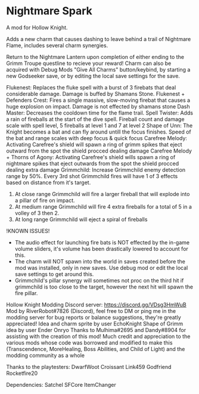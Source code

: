 ﻿# Nightmare Spark
A mod for Hollow Knight.

Adds a new charm that causes dashing to leave behind a trail of Nightmare Flame, includes several charm synergies.

Return to the Nightmare Lantern upon completion of either ending to the Grimm Troupe questline to recieve your reward!
Charm can also be acquired with Debug Mods "Give All Charms" button/keybind, by starting a new Godseeker save, or by editing the local save settings for the save.

Flukenest: Replaces the fluke spell with a burst of 3 firebats that deal considerable damage. Damage is buffed by Shamans Stone.
Flukenest + Defenders Crest: Fires a single massive, slow-moving firebat that causes a huge explosion on impact.  Damage is not effected by shamans stone
Dash Master: Decreases the cooldown time for the flame trail.
Spell Twister: Adds a rain of fireballs at the start of the dive spell. Fireball count and damage scale with spell level, 5 fireballs at level 1 and 7 at level 2 
Shape of Unn: The Knight becomes a bat and can fly around untill the focus finishes. Speed of the bat and range scales with deep focus & quick focus 
Carefree Melody: Activating Carefree's shield will spawn a ring of grimm spikes that eject outward from the spot the shield procced dealing damage
Carefree Melody + Thorns of Agony: Activating Carefree's shield wills spawn a ring of nightmare spikes that eject outwards from the spot the shield procced dealing extra damage
Grimmchild: Increase Grimmchild enemy detection range by 50%. Every 3rd shot Grimmchild fires will have 1 of 3 effects based on distance from it's target.
1. At close range Grimmchild will fire a larger fireball that will explode into a pillar of fire on impact.
2. At medium range Grimmchild will fire 4 extra fireballs for a total of 5 in a volley of 3 then 2.
3. At long range Grimmchild will eject a spiral of fireballs 


!KNOWN ISSUES!
- The audio effect for launching fire bats is NOT effected by the in-game volume sliders, it's volume has been drastically lowered to account for this.
- The charm will NOT spawn into the world in saves created before the mod was installed, only in new saves. Use debug mod or edit the local save settings to get around this.
- Grimmchild's pillar synergy will sometimes not proc on the third hit if grimmchild is too close to the target, however the next hit will spawn the fire pillar.


Hollow Knight Modding Discord server: https://discord.gg/VDsg3HmWuB 
Mod by RiverRobot#7826 (Discord), feel free to DM or ping me in the modding server for bug reports or balance suggestions, they're greatly appreciated! 
Idea and charm sprite by user EchoKnight 
Shape of Grimm idea by user Ender Onryo
Thanks to Mulhima#2695 and Dandy#8904 for assisting with the creation of this mod! 
Much credit and appreciation to the various mods whose code was borrowed and modified to make this (Transcendence, MoreHealing, Boss Abilities, and Child of Light) and the modding community as a whole

Thanks to the playtesters:
DwarfWoot
Croissant
Link459
Godfriend
Rocketfire20

Dependencies:
Satchel 
SFCore
ItemChanger